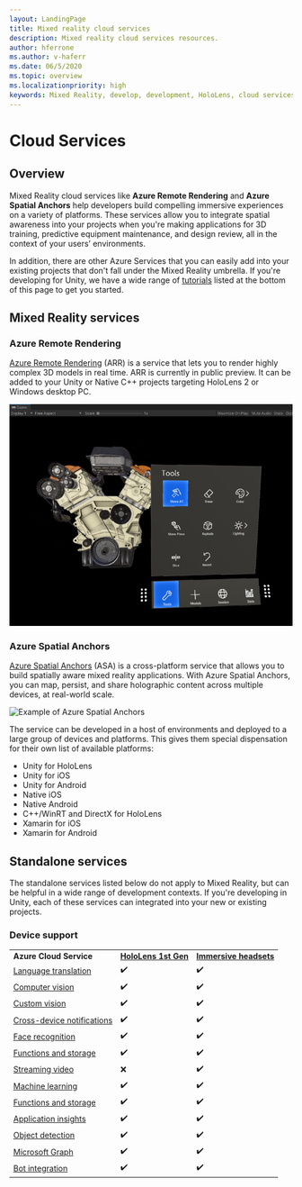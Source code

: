 ```yaml
---
layout: LandingPage
title: Mixed reality cloud services
description: Mixed reality cloud services resources.
author: hferrone
ms.author: v-haferr
ms.date: 06/5/2020
ms.topic: overview
ms.localizationpriority: high
keywords: Mixed Reality, develop, development, HoloLens, cloud services
---
```


# Cloud Services

## Overview

Mixed Reality cloud services like **Azure Remote Rendering** and **Azure Spatial Anchors** help developers build compelling immersive experiences on a variety of platforms. These services allow you to integrate spatial awareness into your projects when you're making applications for 3D training, predictive equipment maintenance, and design review, all in the context of your users’ environments.

In addition, there are other Azure Services that you can easily add into your existing projects that don't fall under the Mixed Reality umbrella. If you're developing for Unity, we have a wide range of [tutorials](#standalone-services) listed at the bottom of this page to get you started.

## Mixed Reality services

### Azure Remote Rendering
[Azure Remote Rendering](https://docs.microsoft.com/azure/remote-rendering) (ARR) is a service that lets you to render highly complex 3D models in real time. ARR is currently in public preview. It can be added to your Unity or Native C++ projects targeting HoloLens 2 or Windows desktop PC.

![Example of Azure Remote Rendering in Unity showcase app](images/showcase-app.png)

### Azure Spatial Anchors
[Azure Spatial Anchors](https://docs.microsoft.com/azure/spatial-anchors) (ASA) is a cross-platform service that allows you to build spatially aware mixed reality applications. With Azure Spatial Anchors, you can map, persist, and share holographic content across multiple devices, at real-world scale.

![Example of Azure Spatial Anchors](images/persistence.gif)

The service can be developed in a host of environments and deployed to a large group of devices and platforms. This gives them special dispensation for their own list of available platforms:
* Unity for HoloLens
* Unity for iOS
* Unity for Android
* Native iOS
* Native Android
* C++/WinRT and DirectX for HoloLens
* Xamarin for iOS
* Xamarin for Android

## Standalone services
The standalone services listed below do not apply to Mixed Reality, but can be helpful in a wide range of development contexts. If you're developing in Unity, each of these services can integrated into your new or existing projects.

### Device support
<table>
    <tr>
        <td><strong>Azure Cloud Service</strong></td>
        <td><a href="../hololens-hardware-details.md"><strong>HoloLens 1st Gen</strong></a></td>
        <td><a href="../discover/immersive-headset-hardware-details.md"><strong>Immersive headsets</strong></a></td>
    </tr>
     <tr>
        <td><a href="unity/tutorials/mr-azure-301.md">Language translation</a></td>
        <td>✔️</td>
        <td>✔️</td>
    </tr>
    <tr>
        <td><a href="unity/tutorials/mr-azure-302.md">Computer vision</a></td>
        <td>✔️</td>
        <td>✔️</td>
    </tr>
    <tr>
        <td><a href="unity/tutorials/mr-azure-302b.md">Custom vision</a></td>
        <td>✔️</td>
        <td>✔️</td>
    </tr>
    <tr>
        <td><a href="unity/tutorials/mr-azure-303.md">Cross-device notifications</a></td>
        <td>✔️</td>
        <td>✔️</td>
    </tr>
    <tr>
        <td><a href="unity/tutorials/mr-azure-304.md">Face recognition</a></td>
        <td>✔️</td>
        <td>✔️</td>
    </tr>
    <tr>
        <td><a href="unity/tutorials/mr-azure-305.md">Functions and storage</a></td>
        <td>✔️</td>
        <td>✔️</td>
    </tr>
    <tr>
        <td><a href="unity/tutorials/mr-azure-306.md">Streaming video</a></td>
        <td>❌</td>
        <td>✔️</td>
    </tr>
    <tr>
        <td><a href="unity/tutorials/mr-azure-307.md">Machine learning</a></td>
        <td>✔️</td>
        <td>✔️</td>
    </tr>
    <tr>
        <td><a href="unity/tutorials/mr-azure-308.md"mr-azure-308.md">Functions and storage</a></td>
        <td>✔️</td>
        <td>✔️</td>
    </tr>
    <tr>
        <td><a href="unity/tutorials/mr-azure-309.md">Application insights</a></td>
        <td>✔️</td>
        <td>✔️</td>
    </tr>
    <tr>
        <td><a href="unity/tutorials/mr-azure-310.md">Object detection</a></td>
        <td>✔️</td>
        <td>✔️</td>
    </tr>
    <tr>
        <td><a href="unity/tutorials/mr-azure-311.md">Microsoft Graph</a></td>
        <td>✔️</td>
        <td>✔️</td>
    </tr>
    <tr>
        <td><a href="unity/tutorials/mr-azure-312.md">Bot integration</a></td>
        <td>✔️</td>
        <td>✔️</td>
    </tr>
</table>
